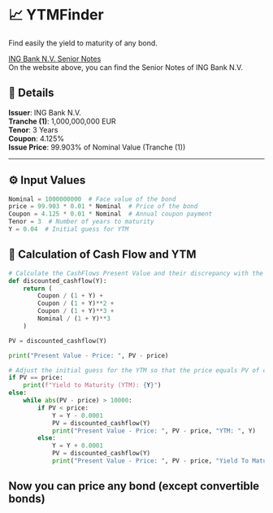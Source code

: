 # 📈 YTMFinder
Find easily the yield to maturity of any bond.

[ING Bank N.V. Senior Notes](https://www.ing.com/Investors/Fixed-income-information/Debt-securities-ING-Bank-N.V./Senior-bonds.htm)  
On the website above, you can find the Senior Notes of ING Bank N.V.

## 📘 Details
**Issuer**: ING Bank N.V.  
**Tranche (1)**: 1,000,000,000 EUR  
**Tenor**: 3 Years  
**Coupon**: 4.125%  
**Issue Price**: 99.903% of Nominal Value (Tranche (1))  

---

## ⚙️ Input Values
```python
Nominal = 1000000000  # Face value of the bond
price = 99.903 * 0.01 * Nominal  # Price of the bond
Coupon = 4.125 * 0.01 * Nominal  # Annual coupon payment
Tenor = 3  # Number of years to maturity
Y = 0.04  # Initial guess for YTM
```
## 📐 Calculation of Cash Flow and YTM
```python
# Calculate the CashFlows Present Value and their discrepancy with the actual price
def discounted_cashflow(Y):
    return (
        Coupon / (1 + Y) +
        Coupon / (1 + Y)**2 +
        Coupon / (1 + Y)**3 +
        Nominal / (1 + Y)**3
    )

PV = discounted_cashflow(Y)

print("Present Value - Price: ", PV - price)

# Adjust the initial guess for the YTM so that the price equals PV of cash flows
if PV == price:
    print(f"Yield to Maturity (YTM): {Y}")
else:
    while abs(PV - price) > 10000:  
        if PV < price:
            Y = Y - 0.0001
            PV = discounted_cashflow(Y)
            print("Present Value - Price: ", PV - price, "YTM: ", Y)
        else:
            Y = Y + 0.0001  
            PV = discounted_cashflow(Y)
            print("Present Value - Price: ", PV - price, "Yield To Maturity: ", Y)
```

## Now you can price any bond (except convertible bonds)
